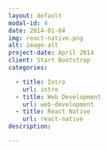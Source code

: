 ```yaml
---
layout: default
modal-id: 4
date: 2014-01-04
img: react-native.png
alt: image-alt
project-date: April 2014
client: Start Bootstrap
categories: 

  - title: Intro
    url: intro
  - title: Web Development
    url: web-development
  - title: React Native
    url: react-native
description: 

---
```

